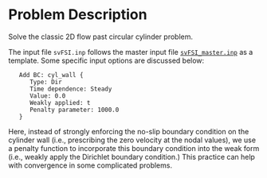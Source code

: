 
# **Problem Description**

Solve the classic 2D flow past circular cylinder problem.

The input file `svFSI.inp` follows the master input file [`svFSI_master.inp`](./svFSI_master.inp) as a template. Some specific input options are discussed below:

```
   Add BC: cyl_wall {
      Type: Dir
      Time dependence: Steady
      Value: 0.0
      Weakly applied: t
      Penalty parameter: 1000.0
   }
```

Here, instead of strongly enforcing the no-slip boundary condition on the cylinder wall (i.e., prescribing the zero velocity at the nodal values), we use a penalty function to incorporate this boundary condition into the weak form (i.e., weakly apply the Dirichlet boundary condition.) This practice can help with convergence in some complicated problems. 
